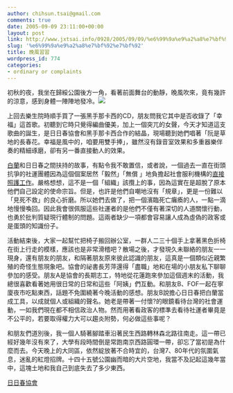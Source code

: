 ```yaml
---
author: chihsun.tsai@gmail.com
comments: true
date: 2005-09-09 23:11:00+00:00
layout: post
link: http://www.jxtsai.info/0928/2005/09/09/%e6%99%9a%e9%a2%a8%e7%bf%92%e7%bf%92/
slug: '%e6%99%9a%e9%a2%a8%e7%bf%92%e7%bf%92'
title: 晚風習習
wordpress_id: 774
categories:
- ordinary or complaints
---
```


初秋的夜，我坐在歸綏公園後方一角，看著前面舞台的動靜，晚風吹來，竟有幾許的涼意，感到身體一陣陣地發冷。![](http://www.jxtsai.info/blog/)  
  
上回去樂生院時順手買了一張黑手那卡西的CD，朋友問我它其中是否收錄了「幸福」這首歌。初聽到它時只覺得編曲優美，加上一個突兀的女聲，今天才知道這支歌曲的誕生，是日日春協會和黑手那卡西合作的結晶，現場聽到她們唱著「阮是草地的長春花。幸福是風中的，咱要用雙手捧」，雖然沒有錄音室效果和多重器樂伴奏的精細琢磨，卻有另一番直接動人的效果。  
  
[白蘭](http://www.jxtsai.info/blog/)和日日春之間扶持的故事，有點令我不敢置信，或者說，一個過去一直在街頭抗爭的社運團體因為這個個案居然「毅然」「無償 」地負擔起社會服利機構的[直接照護工作](http://www.jxtsai.info/blog/)。嚴格想想，這不是一個「組織」該攬上的事，因為這實在是超脫了原本他們自己設定的使命宗旨。但是，也許是他們自嘲地沒有「規章」，更是一份難以「見死不救」的良心折磨。所以她們去做了，把一個濱臨死亡癱瘓的人，一點一滴地慢慢喚回。因此我會很佩服這些社運者的是他們不僅有著深切的人道關懷行動，也勇於批判質疑現行體制的問題。這兩者缺少一項都會容易讓人成為虛偽的政客或是蛋頭的知識份子。  
  
活動結束後，大家一起幫忙把椅子搬回辦公室，一群人二三十個手上拿著黑色折椅在街上行走的模樣，應該也是非常滑稽吧？散場之後，才發現久未聯絡的朋友一一現身，還有朋友的朋友，和隔著朋友原來彼此認識的朋友，這真是一個類似近親繁殖的奇怪生態現象吧。協會的祕書長芳萍還得「盡職」地和在場的小朋友私下聊聊參加的感受。朋友A是協會的長期志工，特地從花蓮跑來參加這個週末的活動，我總很喜歡看著她用很日常的日常和這些「阿姨」們互動。和朋友B、FOF一起在寧廈夜市吃點東西，話題不免圍繞著今晚活動的感想。朋友B說擔心日日春把白蘭當成工具，以成就個人或組織的聲名。她老是帶著一付懷?的眼鏡看待台灣的社會運動，一如我們現在都不相信政治人物。然而用著看政客的標準去看待社運者畢竟是不公平的，若要取得權力大可以趨炎附勢，何必做這些事呢？  
  
和朋友們道別後，我一個人騎著腳踏車沿著民生西路轉林森北路往南走。這一帶已經好幾年沒有來了，大學有段時間倒是常跑南京西路圓環一帶，卻忘了當初是為什麼而去。今天晚上的大同區，依然綻放著不合時宜的，台灣7、80年代的氛圍氣息，迷亂的紅燈招牌。十四十五號公園幽而暗的大片空地，我當不及記起這幾年當中，這塊土地和我自己到底失去了多少東西。  
  
[日日春協會](http://www.jxtsai.info/blog/)

